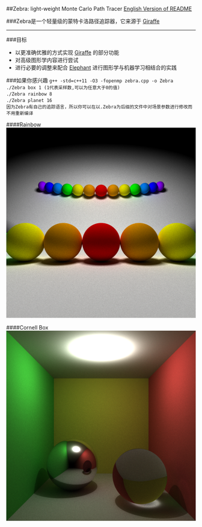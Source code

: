 ##Zebra: light-weight Monte Carlo Path Tracer
[English Version of README](./README.en.md)

###Zebra是一个轻量级的蒙特卡洛路径追踪器，它来源于 [Giraffe](https://www.github.com/UncP/Giraffe)

***

###目标
* 以更准确优雅的方式实现 [Giraffe](https://www.github.com/UncP/Giraffe) 的部分功能
* 对高级图形学内容进行尝试
* 进行必要的调整来配合 [Elephant](https://www.github.com/UncP/Elephant) 进行图形学与机器学习相结合的实践

###如果你感兴趣
`g++ -std=c++11 -O3 -fopenmp zebra.cpp -o Zebra`  
`./Zebra box 1 (1代表采样数,可以为任意大于0的值)`  
`./Zebra rainbow 8`  
`./Zebra planet 16`  
`因为Zebra有自己的追踪语言，所以你可以在以.Zebra为后缀的文件中对场景参数进行修改而不用重新编译`


####Rainbow
![](./image/rainbow.png)

####Cornell Box
![](./image/box.png)

